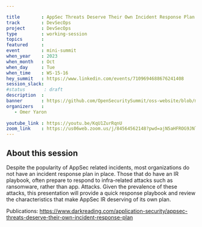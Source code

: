 ```yaml
---

title        : AppSec Threats Deserve Their Own Incident Response Plan
track        : DevSecOps
project      : DevSecOps
type         : working-session
topics       :
featured     :
event        : mini-summit
when_year    : 2023
when_month   : Oct
when_day     : Tue
when_time    : WS-15-16
hey_summit   : https://www.linkedin.com/events/7109694688676241408
session_slack:
#status       : draft
description  :
banner       : https://github.com/OpenSecuritySummit/oss-website/blob/main/content/sessions/2023/mini-summits/Oct/banners/appsec%20(1).jpg?raw=true
organizers   :
   - Omer Yaron
  
youtube_link : https://youtu.be/KqU1ZurRqnU
zoom_link    : https://us06web.zoom.us/j/84564562148?pwd=ajN5aHFROG9JNlowT1NjcUViZXArdz09
---
```



## About this session

Despite the popularity of AppSec related incidents, most organizations do not have an incident response plan in place. Those that do have an IR playbook, often prepare to respond to infra-related attacks such as ransomware, rather than app. Attacks. Given the prevalence of these attacks, this presentation will provide a quick response playbook and review the characteristics that make AppSec IR deserving of its own plan. 

Publications:
https://www.darkreading.com/application-security/appsec-threats-deserve-their-own-incident-response-plan
